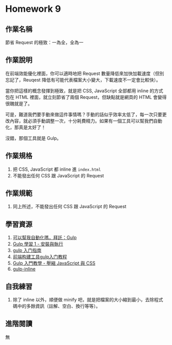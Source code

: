# Homework 9

## 作業名稱

節省 Request 的極致：一為全，全為一

## 作業說明

在前端效能優化裡面，你可以適時地把 Request 數量降低來加快加載速度（但別忘記了，Reuqest 降低有可能代表檔案大小變大，下載速度不一定會比較快）。

當你把這樣的概念發揮到極致，就是把 CSS, JavaScript 全部都用 inline 的方式包在 HTML 裡面，就立刻節省了兩個 Request，但缺點就是網頁的 HTML 會變得很醜就是了。

可是，難道我們要手動來做這件事情嗎？手動的話似乎效率太低了，每一次只要更改內容，就必須手動調整一次，十分耗費精力。如果有一個工具可以幫我們自動化，那真是太好了！

沒錯，那個工具就是 Gulp。

## 作業規格

1. 把 CSS, JavaScript 都 inline 進 `index.html`
2. 不能發出任何 CSS 跟 JavaScript 的 Request

## 作業規範

1. 同上所述，不能發出任何 CSS 跟 JavaScript 的 Request

## 學習資源

1. [可以幫我自動化嗎，拜託：Gulp](http://ithelp.ithome.com.tw/articles/10185976)
2. [Gulp 學習 1 - 安裝與執行](http://www.oxxostudio.tw/articles/201503/gulp-install-webserver.html)
3. [gulp 入门指南](https://github.com/nimojs/gulp-book)
4. [前端构建工具gulp入门教程](https://segmentfault.com/a/1190000000372547)
5. [Gulp 入門教學 - 壓縮 JavaScript 與 CSS](http://abgne.tw/web/gulp/gulp-tuts-compress-js-css.html)
6. [gulp-inline](https://github.com/ashaffer/gulp-inline)

## 自我練習

1. 除了 inline 以外，順便做 minify 吧，就是把檔案的大小縮到最小，去除程式碼中的多餘資訊（註解、空白、換行等等）。

## 進階閱讀

無
